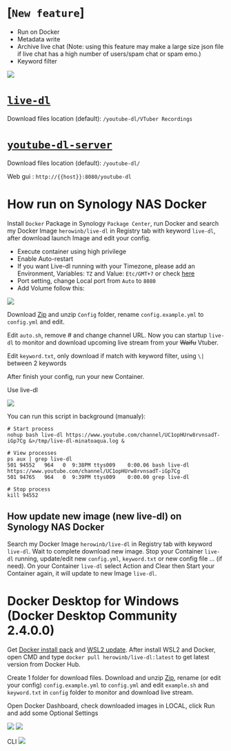 # [`New feature`]
 * Run on Docker
 * Metadata write
 * Archive live chat (Note: using this feature may make a large size json file if live chat has a high number of users/spam chat or spam emo.)
 * Keyword filter

<img src="https://i.imgur.com/tz3RpU8.png">

# [`live-dl`](https://github.com/sparanoid/live-dl)

Download files location (default): `/youtube-dl/VTuber Recordings`

# [`youtube-dl-server`](https://github.com/manbearwiz/youtube-dl-server)

Download files location (default): `/youtube-dl/`

Web gui : `http://{{host}}:8080/youtube-dl`

# How run on Synology NAS Docker

Install `Docker` Package in Synology `Package Center`, run Docker and search my Docker Image `herowinb/live-dl` in Registry tab with keyword `live-dl`, after download launch Image and edit your config.

 * Execute container using high privilege
 * Enable Auto-restart
 * If you want Live-dl running with your Timezone, please add an Environment, Variables: `TZ` and Value: `Etc/GMT+7` or check [here](https://en.wikipedia.org/wiki/List_of_tz_database_time_zones)
 * Port setting, change Local port from `Auto` to `8080`
 * Add Volume follow this:
<img src="https://i.imgur.com/kQv3g0W.png">

Download [Zip](https://github.com/herowinb/live-dl/archive/master.zip) and unzip `Config` folder, rename `config.example.yml` to `config.yml` and edit.

Edit `auto.sh`, remove # and change channel URL. Now you can startup `live-dl` to monitor and download upcoming live stream from your ~~Waifu~~ Vtuber.

Edit `keyword.txt`, only download if match with keyword filter, using `\|` between 2 keywords

After finish your config, run your new Container.

Use live-dl

<img src="https://i.imgur.com/5uFLJtr.png">

You can run this script in background (manualy):

```shell
# Start process
nohup bash live-dl https://www.youtube.com/channel/UC1opHUrw8rvnsadT-iGp7Cg &>/tmp/live-dl-minatoaqua.log &

# View processes
ps aux | grep live-dl
501 94552   964   0  9:38PM ttys009    0:00.06 bash live-dl https://www.youtube.com/channel/UC1opHUrw8rvnsadT-iGp7Cg
501 94765   964   0  9:39PM ttys009    0:00.00 grep live-dl

# Stop process
kill 94552
```

## How update new image (new live-dl) on Synology NAS Docker

Search my Docker Image `herowinb/live-dl` in Registry tab with keyword `live-dl`. Wait to complete download new image.
Stop your Container `live-dl` running, update/edit new `config.yml`, `keyword.txt` or new config file ... (if need). On your Container `live-dl` select Action and Clear then Start your Container again, it will update to new Image `live-dl`.

# Docker Desktop for Windows (Docker Desktop Community 2.4.0.0)

Get [Docker install pack](https://www.docker.com/products/docker-desktop) and [WSL2 update](https://wslstorestorage.blob.core.windows.net/wslblob/wsl_update_x64.msi).
After install WSL2 and Docker, open CMD and type `docker pull herowinb/live-dl:latest` to get latest version from Docker Hub.

Create 1 folder for download files. Download and unzip [Zip](https://github.com/herowinb/live-dl/archive/master.zip), rename (or edit your config) `config.example.yml` to `config.yml` and edit `example.sh` and `keyword.txt` in `config` folder to monitor and download live stream.

Open Docker Dashboard, check downloaded images in LOCAL, click Run and add some Optional Settings

<img src="https://i.imgur.com/lj0WQw7.png">

<img src="https://i.imgur.com/QiXxFQl.png">

CLI
<img src="https://i.imgur.com/uVssi9f.png">

